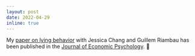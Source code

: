 ```yaml
---
layout: post
date: 2022-04-29
inline: true
---
```


My [paper on lying behavior](../assets/pdf/chua_chang_riambau_joep_2022.pdf) with Jessica Chang and Guillem Riambau has been published in the [Journal of Economic Psychology](https://doi.org/10.1016/j.joep.2022.102512). :tada: